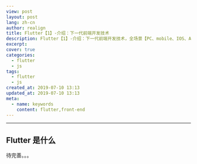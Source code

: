 ```yaml
---
view: post
layout: post
lang: zh-cn
author: realign
title: Flutter【1】-介绍：下一代前端开发技术
description: Flutter【1】-介绍：下一代前端开发技术，全场景【PC、mobile、IOS、AOS、desktop】
excerpt:
cover: true
categories:
  - flutter
  - js
tags:
  - flutter
  - js
created_at: 2019-07-10 13:13
updated_at: 2019-07-10 13:13
meta:
  - name: keywords
    content: flutter,front-end
---
```


***

## Flutter 是什么

待完善。。。
